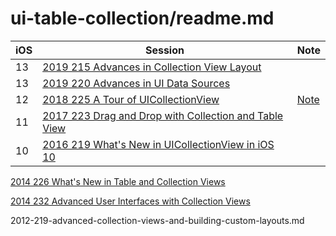 
# ui-table-collection/readme.md


iOS|Session|Note
--|--|--
13|[2019 215 Advances in Collection View Layout](https://developer.apple.com/videos/play/wwdc2019/215/)
13|[2019 220 Advances in UI Data Sources](https://developer.apple.com/videos/play/wwdc2019/220/)|
12|[2018 225 A Tour of UICollectionView](https://developer.apple.com/videos/play/wwdc2018/225) | [Note](2018-225-a-tour-of-uicollectionview.md)
11|[2017 223 Drag and Drop with Collection and Table View](https://developer.apple.com/videos/play/wwdc2017/223/)
10|[2016 219 What's New in UICollectionView in iOS 10](https://developer.apple.com/videos/play/wwdc2016/219)

[2014 226 What's New in Table and Collection Views](https://developer.apple.com/videos/play/wwdc2014/226/)

[2014 232 Advanced User Interfaces with Collection Views](https://developer.apple.com/videos/play/wwdc2014/232/)



2012-219-advanced-collection-views-and-building-custom-layouts.md
